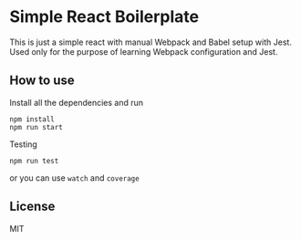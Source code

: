 # Simple React Boilerplate

This is just a simple react with manual Webpack and Babel setup with Jest. Used only for the purpose of learning Webpack configuration and Jest.

## How to use

Install all the dependencies and run

```shell
npm install
npm run start
```



Testing

```
npm run test
```

or you can use `watch` and `coverage`



## License

MIT